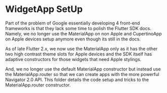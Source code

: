 # WidgetApp SetUp

Part of the problem of Google essentially developing 4 front-end frameworks is that they lack some time to polish the Flutter SDK docs. Namely, we no longer use the MaterialApp on non Apple and CupertinoApp on Apple devices setup anymore even though its still in the docs.

As of late Flutter 2.x, we now use the MaterialApp only as it has the other two high contrast theme slots for Apple devices and the SDK itself has adaptive constructors for those widgets that need Apple stylings.

And, we no longer use the default MaterialApp constructor but instead use the MaterialApp.router so that we can create apps with the more powerful Navigator 2.0 API. This folder details the code setup and tricks to the MaterialApp.router constructor.